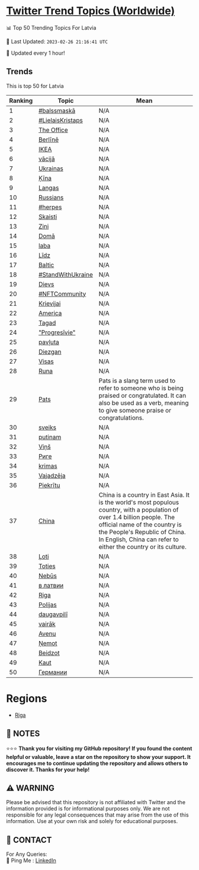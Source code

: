 [Twitter Trend Topics (Worldwide)](https://github.com/ErcinDedeoglu/Twitter-Trend-Topics)
==========


📊 Top 50 Trending Topics For Latvia

📆 Last Updated: `2023-02-26 21:16:41 UTC`

🔧 Updated every 1 hour!


## Trends

This is top 50 for Latvia

| Ranking | Topic | Mean |
| ------- | ------------ | ------------ |
| 1 | [#balssmaskā](http://twitter.com/search?q=%23balssmask%c4%81) | N/A |
| 2 | [#LielaisKristaps](http://twitter.com/search?q=%23LielaisKristaps) | N/A |
| 3 | [The Office](http://twitter.com/search?q=The+Office) | N/A |
| 4 | [Berlīnē](http://twitter.com/search?q=Berl%c4%abn%c4%93) | N/A |
| 5 | [IKEA](http://twitter.com/search?q=IKEA) | N/A |
| 6 | [vācijā](http://twitter.com/search?q=v%c4%81cij%c4%81) | N/A |
| 7 | [Ukrainas](http://twitter.com/search?q=Ukrainas) | N/A |
| 8 | [Ķīna](http://twitter.com/search?q=%c4%b6%c4%abna) | N/A |
| 9 | [Langas](http://twitter.com/search?q=Langas) | N/A |
| 10 | [Russians](http://twitter.com/search?q=Russians) | N/A |
| 11 | [#herpes](http://twitter.com/search?q=%23herpes) | N/A |
| 12 | [Skaisti](http://twitter.com/search?q=Skaisti) | N/A |
| 13 | [Zini](http://twitter.com/search?q=Zini) | N/A |
| 14 | [Domā](http://twitter.com/search?q=Dom%c4%81) | N/A |
| 15 | [laba](http://twitter.com/search?q=laba) | N/A |
| 16 | [Līdz](http://twitter.com/search?q=L%c4%abdz) | N/A |
| 17 | [Baltic](http://twitter.com/search?q=Baltic) | N/A |
| 18 | [#StandWithUkraine](http://twitter.com/search?q=%23StandWithUkraine) | N/A |
| 19 | [Dievs](http://twitter.com/search?q=Dievs) | N/A |
| 20 | [#NFTCommunity](http://twitter.com/search?q=%23NFTCommunity) | N/A |
| 21 | [Krievijai](http://twitter.com/search?q=Krievijai) | N/A |
| 22 | [America](http://twitter.com/search?q=America) | N/A |
| 23 | [Tagad](http://twitter.com/search?q=Tagad) | N/A |
| 24 | ["Progresīvie"](http://twitter.com/search?q=%22Progres%c4%abvie%22) | N/A |
| 25 | [pavļuta](http://twitter.com/search?q=pav%c4%bcuta) | N/A |
| 26 | [Diezgan](http://twitter.com/search?q=Diezgan) | N/A |
| 27 | [Visas](http://twitter.com/search?q=Visas) | N/A |
| 28 | [Runa](http://twitter.com/search?q=Runa) | N/A |
| 29 | [Pats](http://twitter.com/search?q=Pats) | Pats is a slang term used to refer to someone who is being praised or congratulated. It can also be used as a verb, meaning to give someone praise or congratulations. |
| 30 | [sveiks](http://twitter.com/search?q=sveiks) | N/A |
| 31 | [putinam](http://twitter.com/search?q=putinam) | N/A |
| 32 | [Viņš](http://twitter.com/search?q=Vi%c5%86%c5%a1) | N/A |
| 33 | [Риге](http://twitter.com/search?q=%d0%a0%d0%b8%d0%b3%d0%b5) | N/A |
| 34 | [krimas](http://twitter.com/search?q=krimas) | N/A |
| 35 | [Vajadzēja](http://twitter.com/search?q=Vajadz%c4%93ja) | N/A |
| 36 | [Piekrītu](http://twitter.com/search?q=Piekr%c4%abtu) | N/A |
| 37 | [China](http://twitter.com/search?q=China) | China is a country in East Asia. It is the world's most populous country, with a population of over 1.4 billion people. The official name of the country is the People's Republic of China. In English, China can refer to either the country or its culture. |
| 38 | [Ļoti](http://twitter.com/search?q=%c4%bboti) | N/A |
| 39 | [Toties](http://twitter.com/search?q=Toties) | N/A |
| 40 | [Nebūs](http://twitter.com/search?q=Neb%c5%abs) | N/A |
| 41 | [в латвии](http://twitter.com/search?q=%d0%b2+%d0%bb%d0%b0%d1%82%d0%b2%d0%b8%d0%b8) | N/A |
| 42 | [Riga](http://twitter.com/search?q=Riga) | N/A |
| 43 | [Polijas](http://twitter.com/search?q=Polijas) | N/A |
| 44 | [daugavpilī](http://twitter.com/search?q=daugavpil%c4%ab) | N/A |
| 45 | [vairāk](http://twitter.com/search?q=vair%c4%81k) | N/A |
| 46 | [Avenu](http://twitter.com/search?q=Avenu) | N/A |
| 47 | [Ņemot](http://twitter.com/search?q=%c5%85emot) | N/A |
| 48 | [Beidzot](http://twitter.com/search?q=Beidzot) | N/A |
| 49 | [Kaut](http://twitter.com/search?q=Kaut) | N/A |
| 50 | [Германии](http://twitter.com/search?q=%d0%93%d0%b5%d1%80%d0%bc%d0%b0%d0%bd%d0%b8%d0%b8) | N/A |



# Regions

* [Riga](</Latvia/Riga.md>)



## 📝 NOTES

⭐⭐⭐ **Thank you for visiting my GitHub repository! If you found the content helpful or valuable, leave a star on the repository to show your support. It encourages me to continue updating the repository and allows others to discover it. Thanks for your help!**


## ⚠️ WARNING

Please be advised that this repository is not affiliated with Twitter and the information provided is for informational purposes only. We are not responsible for any legal consequences that may arise from the use of this information. Use at your own risk and solely for educational purposes.


## 📨 CONTACT

 For Any Queries:  
            🏓 Ping Me : [LinkedIn](https://www.linkedin.com/in/ercindedeoglu/)
